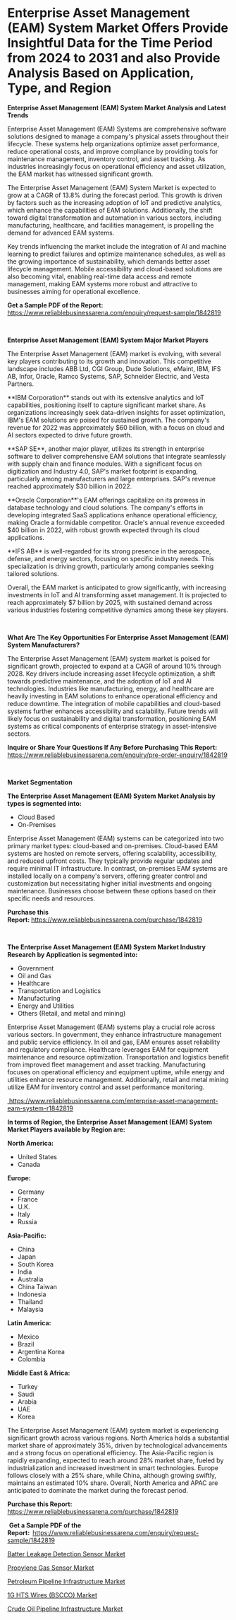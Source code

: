 <p><h1>Enterprise Asset Management (EAM) System Market Offers Provide Insightful Data for the Time Period from 2024 to 2031 and also Provide Analysis Based on Application, Type, and Region</h1></p><p><strong>Enterprise Asset Management (EAM) System Market Analysis and Latest Trends</strong></p>
<p><p>Enterprise Asset Management (EAM) Systems are comprehensive software solutions designed to manage a company's physical assets throughout their lifecycle. These systems help organizations optimize asset performance, reduce operational costs, and improve compliance by providing tools for maintenance management, inventory control, and asset tracking. As industries increasingly focus on operational efficiency and asset utilization, the EAM market has witnessed significant growth.</p><p>The Enterprise Asset Management (EAM) System Market is expected to grow at a CAGR of 13.8% during the forecast period. This growth is driven by factors such as the increasing adoption of IoT and predictive analytics, which enhance the capabilities of EAM solutions. Additionally, the shift toward digital transformation and automation in various sectors, including manufacturing, healthcare, and facilities management, is propelling the demand for advanced EAM systems.</p><p>Key trends influencing the market include the integration of AI and machine learning to predict failures and optimize maintenance schedules, as well as the growing importance of sustainability, which demands better asset lifecycle management. Mobile accessibility and cloud-based solutions are also becoming vital, enabling real-time data access and remote management, making EAM systems more robust and attractive to businesses aiming for operational excellence.</p></p>
<p><strong>Get a Sample PDF of the Report:&nbsp;</strong> <a href="https://www.reliablebusinessarena.com/enquiry/request-sample/1842819?utm_campaign=1596&utm_medium=2&utm_source=Github&utm_content=ia&utm_term=19102024&utm_id=enterprise-asset-management-eam-system">https://www.reliablebusinessarena.com/enquiry/request-sample/1842819</a></p>
<p>&nbsp;</p>
<p><strong>Enterprise Asset Management (EAM) System Major Market Players</strong></p>
<p><p>The Enterprise Asset Management (EAM) market is evolving, with several key players contributing to its growth and innovation. This competitive landscape includes ABB Ltd, CGI Group, Dude Solutions, eMaint, IBM, IFS AB, Infor, Oracle, Ramco Systems, SAP, Schneider Electric, and Vesta Partners.</p><p>**IBM Corporation** stands out with its extensive analytics and IoT capabilities, positioning itself to capture significant market share. As organizations increasingly seek data-driven insights for asset optimization, IBM's EAM solutions are poised for sustained growth. The company's revenue for 2022 was approximately $60 billion, with a focus on cloud and AI sectors expected to drive future growth.</p><p>**SAP SE**, another major player, utilizes its strength in enterprise software to deliver comprehensive EAM solutions that integrate seamlessly with supply chain and finance modules. With a significant focus on digitization and Industry 4.0, SAP's market footprint is expanding, particularly among manufacturers and large enterprises. SAP's revenue reached approximately $30 billion in 2022.</p><p>**Oracle Corporation**'s EAM offerings capitalize on its prowess in database technology and cloud solutions. The company's efforts in developing integrated SaaS applications enhance operational efficiency, making Oracle a formidable competitor. Oracle's annual revenue exceeded $40 billion in 2022, with robust growth expected through its cloud applications.</p><p>**IFS AB** is well-regarded for its strong presence in the aerospace, defense, and energy sectors, focusing on specific industry needs. This specialization is driving growth, particularly among companies seeking tailored solutions. </p><p>Overall, the EAM market is anticipated to grow significantly, with increasing investments in IoT and AI transforming asset management. It is projected to reach approximately $7 billion by 2025, with sustained demand across various industries fostering competitive dynamics among these key players.</p></p>
<p>&nbsp;</p>
<p><strong>What Are The Key Opportunities For Enterprise Asset Management (EAM) System Manufacturers?</strong></p>
<p><p>The Enterprise Asset Management (EAM) system market is poised for significant growth, projected to expand at a CAGR of around 10% through 2028. Key drivers include increasing asset lifecycle optimization, a shift towards predictive maintenance, and the adoption of IoT and AI technologies. Industries like manufacturing, energy, and healthcare are heavily investing in EAM solutions to enhance operational efficiency and reduce downtime. The integration of mobile capabilities and cloud-based systems further enhances accessibility and scalability. Future trends will likely focus on sustainability and digital transformation, positioning EAM systems as critical components of enterprise strategy in asset-intensive sectors.</p></p>
<p><strong>Inquire or Share Your Questions If Any Before Purchasing This Report:</strong> <a href="https://www.reliablebusinessarena.com/enquiry/pre-order-enquiry/1842819?utm_campaign=1596&utm_medium=2&utm_source=Github&utm_content=ia&utm_term=19102024&utm_id=enterprise-asset-management-eam-system">https://www.reliablebusinessarena.com/enquiry/pre-order-enquiry/1842819</a></p>
<p>&nbsp;</p>
<p><strong>Market Segmentation</strong></p>
<p><strong>The Enterprise Asset Management (EAM) System Market Analysis by types is segmented into:</strong></p>
<p><ul><li>Cloud Based</li><li>On-Premises</li></ul></p>
<p><p>Enterprise Asset Management (EAM) systems can be categorized into two primary market types: cloud-based and on-premises. Cloud-based EAM systems are hosted on remote servers, offering scalability, accessibility, and reduced upfront costs. They typically provide regular updates and require minimal IT infrastructure. In contrast, on-premises EAM systems are installed locally on a company's servers, offering greater control and customization but necessitating higher initial investments and ongoing maintenance. Businesses choose between these options based on their specific needs and resources.</p></p>
<p><strong>Purchase this Report:&nbsp;</strong><a href="https://www.reliablebusinessarena.com/purchase/1842819?utm_campaign=1596&utm_medium=2&utm_source=Github&utm_content=ia&utm_term=19102024&utm_id=enterprise-asset-management-eam-system">https://www.reliablebusinessarena.com/purchase/1842819</a></p>
<p>&nbsp;</p>
<p><strong>The Enterprise Asset Management (EAM) System Market Industry Research by Application is segmented into:</strong></p>
<p><ul><li>Government</li><li>Oil and Gas</li><li>Healthcare</li><li>Transportation and Logistics</li><li>Manufacturing</li><li>Energy and Utilities</li><li>Others (Retail, and metal and mining)</li></ul></p>
<p><p>Enterprise Asset Management (EAM) systems play a crucial role across various sectors. In government, they enhance infrastructure management and public service efficiency. In oil and gas, EAM ensures asset reliability and regulatory compliance. Healthcare leverages EAM for equipment maintenance and resource optimization. Transportation and logistics benefit from improved fleet management and asset tracking. Manufacturing focuses on operational efficiency and equipment uptime, while energy and utilities enhance resource management. Additionally, retail and metal mining utilize EAM for inventory control and asset performance monitoring.</p></p>
<p><a href="https://www.reliablebusinessarena.com/enterprise-asset-management-eam-system-r1842819?utm_campaign=1596&utm_medium=2&utm_source=Github&utm_content=ia&utm_term=19102024&utm_id=enterprise-asset-management-eam-system">&nbsp;https://www.reliablebusinessarena.com/enterprise-asset-management-eam-system-r1842819</a></p>
<p><strong>In terms of Region, the Enterprise Asset Management (EAM) System Market Players available by Region are:</strong></p>
<p>
    <p> <strong> North America: </strong>
        <ul>
            <li>United States</li>
            <li>Canada</li>
        </ul>
        </p> 
    <p> <strong> Europe: </strong>
        <ul>
            <li>Germany</li>
            <li>France</li>
            <li>U.K.</li>
            <li>Italy</li>
            <li>Russia</li>
        </ul>
        </p> 
    <p> <strong> Asia-Pacific: </strong>
        <ul>
            <li>China</li>
            <li>Japan</li>
            <li>South Korea</li>
            <li>India</li>
            <li>Australia</li>
            <li>China Taiwan</li>
            <li>Indonesia</li>
            <li>Thailand</li>
            <li>Malaysia</li>
        </ul>
        </p> 
    <p> <strong> Latin America: </strong>
        <ul>
            <li>Mexico</li>
            <li>Brazil</li>
            <li>Argentina Korea</li>
            <li>Colombia</li>
        </ul>
        </p> 
    <p> <strong> Middle East & Africa: </strong>
        <ul>
            <li>Turkey</li>
            <li>Saudi</li>
            <li>Arabia</li>
            <li>UAE</li>
            <li>Korea</li>
        </ul>
    </p>
    </p>
<p><p>The Enterprise Asset Management (EAM) system market is experiencing significant growth across various regions. North America holds a substantial market share of approximately 35%, driven by technological advancements and a strong focus on operational efficiency. The Asia-Pacific region is rapidly expanding, expected to reach around 28% market share, fueled by industrialization and increased investment in smart technologies. Europe follows closely with a 25% share, while China, although growing swiftly, maintains an estimated 10% share. Overall, North America and APAC are anticipated to dominate the market during the forecast period.</p></p>
<p><strong>Purchase this Report: </strong><a href="https://www.reliablebusinessarena.com/purchase/1842819?utm_campaign=1596&utm_medium=2&utm_source=Github&utm_content=ia&utm_term=19102024&utm_id=enterprise-asset-management-eam-system">https://www.reliablebusinessarena.com/purchase/1842819</a></p>
<p>&nbsp;<strong>Get a Sample PDF of the Report:&nbsp;&nbsp;</strong><a href="https://www.reliablebusinessarena.com/enquiry/request-sample/1842819?utm_campaign=1596&utm_medium=2&utm_source=Github&utm_content=ia&utm_term=19102024&utm_id=enterprise-asset-management-eam-system">https://www.reliablebusinessarena.com/enquiry/request-sample/1842819</a></p>
<p><strong></strong></p>
<p><p><a href="https://www.linkedin.com/pulse/batter-leakage-detection-sensor-market-outlook-forecast-from-rrqgf?utm_campaign=1596&utm_medium=2&utm_source=Github&utm_content=ia&utm_term=19102024&utm_id=enterprise-asset-management-eam-system">Batter Leakage Detection Sensor Market</a></p><p><a href="https://www.linkedin.com/pulse/future-innovation-global-propylene-gas-sensor-market-growth-1gzef?utm_campaign=1596&utm_medium=2&utm_source=Github&utm_content=ia&utm_term=19102024&utm_id=enterprise-asset-management-eam-system">Propylene Gas Sensor Market</a></p><p><a href="https://www.linkedin.com/pulse/global-petroleum-pipeline-infrastructure-market-product-hwqoe?utm_campaign=1596&utm_medium=2&utm_source=Github&utm_content=ia&utm_term=19102024&utm_id=enterprise-asset-management-eam-system">Petroleum Pipeline Infrastructure Market</a></p><p><a href="https://www.linkedin.com/pulse/competitive-intelligence-1g-hts-wires-bscco-market-key-players-xpawe?utm_campaign=1596&utm_medium=2&utm_source=Github&utm_content=ia&utm_term=19102024&utm_id=enterprise-asset-management-eam-system">1G HTS Wires (BSCCO) Market</a></p><p><a href="https://www.linkedin.com/pulse/crude-oil-pipeline-infrastructure-market-global-regional-9klqe?utm_campaign=1596&utm_medium=2&utm_source=Github&utm_content=ia&utm_term=19102024&utm_id=enterprise-asset-management-eam-system">Crude Oil Pipeline Infrastructure Market</a></p></p>
